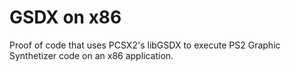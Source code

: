 # GSDX on x86
Proof of code that uses PCSX2's libGSDX to execute PS2 Graphic Synthetizer code on an x86 application.
